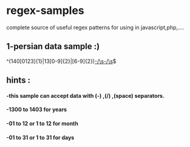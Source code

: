 # regex-samples
complete source of useful regex patterns for using in javascript,php,....

## 1-persian data sample :)
 
^(140[0123]{1}|13[0-9]{2}|[6-9]{2})[-/\s](0?[1-9]|1[012])[-/\s](0?[1-9]|[12][0-9]|3[01])$

## hints :

#### -this sample can accept data with (-) ,(/) ,(space) separators.
#### -1300 to 1403 for years
#### -01 to 12 or 1 to 12 for month
#### -01 to 31 or 1 to 31 for days
